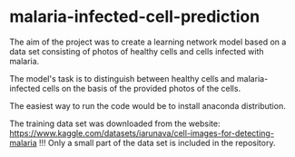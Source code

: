 # malaria-infected-cell-prediction

The aim of the project was to create a learning network model 
based on a data set consisting of photos of healthy cells and 
cells infected with malaria.

The model's task is to distinguish between healthy cells and 
malaria-infected cells on the basis of the provided photos of
the cells.

The easiest way to run the code would be to install anaconda distribution.

The training data set was downloaded from the website: https://www.kaggle.com/datasets/iarunava/cell-images-for-detecting-malaria
!!! Only a small part of the data set is included in the repository.
